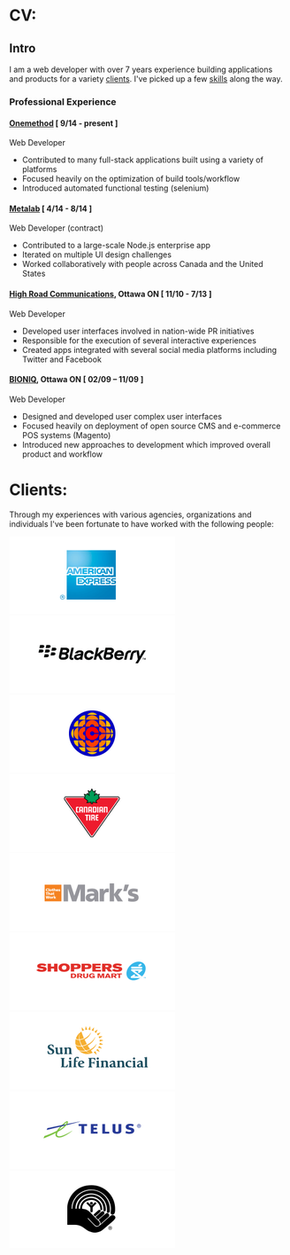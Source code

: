 # CV:

## Intro

I am a web developer with over 7 years experience building applications and products for a variety <a data-to='clients' href='#'>clients</a>. I've picked up a few <a data-to='skills' href='#'>skills</a> along the way.

### Professional Experience

#### <a href='http://onemethod.com/'>Onemethod</a> [ 9/14 - present ]
<div class='indent'>
  <span>Web Developer</span>
  <ul>
  <li>Contributed to many full-stack applications built using a variety of platforms</li>
  <li>Focused heavily on the optimization of build tools/workflow</li>
  <li>Introduced automated functional testing (selenium)</li>
  </ul>
</div>

#### <a href='http://metalab.co'>Metalab</a> [ 4/14 - 8/14 ]
<div class='indent'>
  <span>Web Developer (contract)</span>
  <ul>
  <li>Contributed to a large-scale Node.js enterprise app</li>
  <li>Iterated on multiple UI design challenges</li>
  <li>Worked collaboratively with people across Canada and the United States</li>
  </ul>
</div>

#### <a href='http://highroad.com'>High Road Communications</a>, Ottawa ON [ 11/10 - 7/13 ]
<div class='indent'>
  <span>Web Developer</span>
  <ul>
  <li>Developed user interfaces involved in nation-wide PR initiatives</li>
  <li>Responsible for the execution of several interactive experiences</li>
  <li>Created apps integrated with several social media platforms including Twitter and Facebook</li>
  </ul>
</div>

#### <a href='http://bioniq.ca'>BIONIQ</a>, Ottawa ON [ 02/09 – 11/09 ]
<div class='indent'>
  <span>Web Developer</span>
  <ul>
  <li>Designed and developed user complex user interfaces</li>
  <li>Focused heavily on deployment of open source CMS and e-commerce POS systems (Magento)</li>
  <li>Introduced new approaches to development which improved overall product and workflow</li>
  </ul>
</div>

<h1 class='clients'>Clients:</h1>

Through my experiences with various agencies, organizations and individuals I've been fortunate to have worked with the following people:

<div class='gallery'>
  <div>
    <img src='img/ae.png' />
  </div>
  <div>
    <img src='img/bb.png' />
  </div>
  <div>
    <img src='img/cbc.png' />
  </div>
  <div>
    <img src='img/ct.png' />
  </div>
  <div>
    <img src='img/marks.png' />
  </div>
  <div>
    <img src='img/sd.png' />
  </div>
  <div>
    <img src='img/slf.png' />
  </div>
  <div>
    <img src='img/telus.png' />
  </div>
  <div>
    <img src='img/uw.png' />
  </div>
</div>
